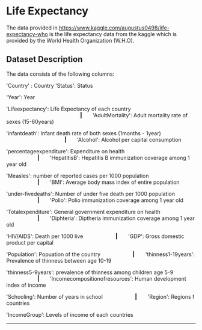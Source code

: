 # Life Expectancy
The
data provided in https://www.kaggle.com/augustus0498/life-expectancy-who is the life expectancy data from the kaggle which is provided by the World Health Organization (W.H.O).
  
## Dataset Description

The data consists of the following columns:

'Country' : Country 'Status': Status </span>
    
 'Year': Year

'Lifeexpectancy': Life Expectancy of each country <span style="border-left:2px solid black;height:2px;margin-left:198px;padding-left:30px;">'AdultMortality': Adult mortality rate of sexes (15-60years)</span>

'infantdeath': Infant death rate of both sexes (1months - 1year) <span style="border-left:2px solid black;height:2px;margin-left:156px;padding-left:30px;">'Alcohol': Alcohol per capital consumption</span>

'percentageexpenditure': Expenditure on health <span style="border-left:2px solid black;height:2px;margin-left:84px;padding-left:30px;">'HepatitisB': Hepatitis B immunization coverage among 1 year old </span>

'Measles': number of reported cases per 1000 population <span style="border-left:2px solid black;height:2px;margin-left:84px;padding-left:30px;">'BMI': Average body mass index of entire population </span>

'under-fivedeaths': Number of under five death per 1000 population <span style="border-left:2px solid black;height:2px;margin-left:84px;padding-left:30px;">'Polio': Polio immunization coverage among 1 year old </span>

'Totalexpenditure': General government expenditure on health <span style="border-left:2px solid black;height:2px;margin-left:84px;padding-left:30px;">'Diphteria': Diptheria immunization coverage among 1 year old </span>

'HIV/AIDS': Death per 1000 live <span style="border-left:2px solid black;height:2px;margin-left:84px;padding-left:30px;">'GDP': Gross domestic product per capital </span>

'Population': Popuation of the country <span style="border-left:2px solid black;height:2px;margin-left:84px;padding-left:30px;">'thinness1-19years': Prevalence of thinness between age 10-19 </span>

'thinness5-9years': prevalence of thinness among children age 5-9  <span style="border-left:2px solid black;height:2px;margin-left:84px;padding-left:30px;">'Incomecompositionofresources': Human development index of income </span>

'Schooling': Number of years in school <span style="border-left:2px solid black;height:2px;margin-left:84px;padding-left:30px;">'Region': Regions f countries </span>

'IncomeGroup': Levels of income of each countries 
<hr style="width:100%; height:1px; background: #000">

